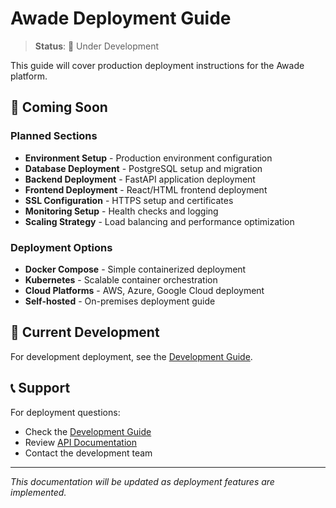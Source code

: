 # Awade Deployment Guide

> **Status**: 🚧 Under Development

This guide will cover production deployment instructions for the Awade platform.

## 🚀 Coming Soon

### Planned Sections
- **Environment Setup** - Production environment configuration
- **Database Deployment** - PostgreSQL setup and migration
- **Backend Deployment** - FastAPI application deployment
- **Frontend Deployment** - React/HTML frontend deployment
- **SSL Configuration** - HTTPS setup and certificates
- **Monitoring Setup** - Health checks and logging
- **Scaling Strategy** - Load balancing and performance optimization

### Deployment Options
- **Docker Compose** - Simple containerized deployment
- **Kubernetes** - Scalable container orchestration
- **Cloud Platforms** - AWS, Azure, Google Cloud deployment
- **Self-hosted** - On-premises deployment guide

## 🔧 Current Development

For development deployment, see the [Development Guide](../development/README.md).

## 📞 Support

For deployment questions:
- Check the [Development Guide](../development/README.md)
- Review [API Documentation](../api/README.md)
- Contact the development team

---

*This documentation will be updated as deployment features are implemented.* 